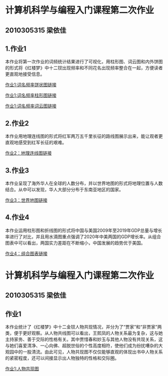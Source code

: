 # 计算机科学与编程入门课程第二次作业
## 2010305315  梁依佳
## 1.作业1
本作业将第一次作业的词频统计结果进行了可视化，用柱形图、词云图和内外饼图的形式将《红楼梦》中十二钗出现频率和不同花名出现频率整合在一起，方便读者更直观地接受信息。

[作业1:词名频率饼状图链接](https://liangyijia2002.github.io/wordfrequency.html)

[作业1:词名频率柱形图链接](https://liangyijia2002.github.io/bar.html)

[作业1:词名频率词云图链接](https://liangyijia2002.github.io/wordcloud.html)
## 2.作业2
本作业用地理连线图的形式将红军两万五千里长征的路线图展示出来，能让观者更直观地感受到红军长征的艰难。

[作业2：地理连线图链接](https://liangyijia2002.github.io/mapline.html)
## 3.作业3
本作业呈现了海外华人在全球的人数分布，并以世界地图的形式将地理位置与人数结合。从中可以发现，华人大部分分布于东南亚地区的国家。

[作业3：世界地图链接](https://liangyijia2002.github.io/worldmap.html)
## 4.作业4
本作业运用柱形图和折线图的形式将中国与美国2009年至2019年GDP总量与增长率进行了对比，并且用水滴图重点强调了2020年中美两国的GDP增长率。从组合图表中可以看出，两国实力差距在不断缩小，中国发展的趋势优于美国。

[作业4：组合图表链接](https://liangyijia2002.github.io/combination.html)

# 计算机科学与编程入门课程第二次作业
## 2010305315  梁依佳
## 作业1
本作业统计了《红楼梦》中十二金钗人物共现情况，并分为了“贾家”和“非贾家”两类，便于更好观察。从人物共线图可以看出，王熙凤的人物关系最为复杂，这与她主持家务、善于交际的性格有关。其中贾惜春和妙玉与其他人物没有共现关系，这与她们喜爱清净、一心向佛、超脱世俗的个性高度相符，使他们成为纷扰嘈杂的大观园中的一股清流。由此可见，人物共现图不仅仅能够直观的体现出书中人物关系的紧密程度，还可以间接显示出人物独特的性格和交际圈。

[作业1:人物共现图]()
